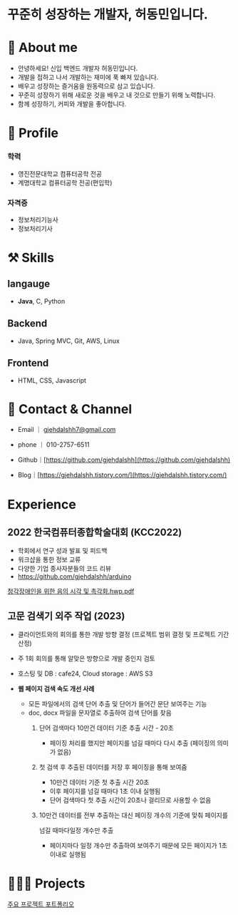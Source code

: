 # 꾸준히 성장하는 개발자, 허동민입니다.  
  
  
# 💫 About me

- 안녕하세요!  신입 백엔드 개발자 허동민입니다.
- 개발을 접하고 나서 개발하는 재미에 푹 빠져 있습니다.
- 배우고 성장하는 즐거움을 원동력으로 삼고 있습니다.
- 꾸준히 성장하기 위해 새로운 것을 배우고 내 것으로 만들기 위해 노력합니다.
- 함께 성장하기, 커피와 개발을 좋아합니다.  
  
    
    
# 🔎 Profile

### 학력

- 영진전문대학교 컴퓨터공학 전공
- 계명대학교 컴퓨터공학 전공(편입학)

### 자격증

- 정보처리기능사
- 정보처리기사  
  
    
    
# ⚒️ Skills

## langauge
- **Java**,  C,  Python

## Backend
- Java,  Spring MVC,  Git,  AWS,  Linux

## Frontend
- HTML,  CSS,  Javascript  
  
    
    
# 👋 Contact & Channel

- Email ｜ [g](mailto:marketing@wantedlab.com)jehdalshh7@gmail.com
- phone ｜ 010-2757-6511

- Github｜[https://github.com/gjehdalshh](https://github.com/gjehdalshh)
- Blog｜[https://gjehdalshh.tistory.com/](https://gjehdalshh.tistory.com/)  
  
    
    
# Experience

## 2022 한국컴퓨터종합학술대회 (KCC2022)

- 학회에서 연구 성과 발표 및 피드백
- 워크샵을 통한 정보 교류
- 다양한 기업 종사자분들의 코드 리뷰
- https://github.com/gjehdalshh/arduino

[청각장애인을 위한 음의 시각 및 촉각화.hwp.pdf](https://s3-us-west-2.amazonaws.com/secure.notion-static.com/28332881-8d9a-49ad-badd-acd8cd17bfa0/%EC%B2%AD%EA%B0%81%EC%9E%A5%EC%95%A0%EC%9D%B8%EC%9D%84_%EC%9C%84%ED%95%9C_%EC%9D%8C%EC%9D%98_%EC%8B%9C%EA%B0%81_%EB%B0%8F_%EC%B4%89%EA%B0%81%ED%99%94.hwp.pdf)

## **고문 검색기 외주 작업 (2023)**

- 클라이언트와의 회의를 통한 개발 방향 결정 (프로젝트 범위 결정 및 프로젝트 기간 산정)
- 주 1회 회의를 통해 알맞은 방향으로 개발 중인지 검토
- 호스팅 및 DB  : cafe24, Cloud  storage : AWS S3

- **웹 페이지 검색 속도 개선 사례**
    - 모든 파일에서의 검색 단어 추출 및 단어가 들어간 문단 보여주는 기능
    - doc, docx 파일을 문자열로 추출하여 검색 단어를 찾음
        1. 단어 검색마다 10만건 데이터 기준 추출 시간 - 20초
            - 페이징 처리를 했지만 페이지를 넘길 때마다 다시 추출 (페이징의 의미가 없음)
            
        2. 첫 검색 후 추출된 데이터를 저장 후 페이징을 통해 보여줌
            - 10만건 데이터 기준 첫 추출 시간 20초
            - 이후 페이지를 넘길 때마다 1초 이내 실행됨
            - 단어 검색마다 첫 추출 시간이 20초나 걸리므로 사용할 수 없음
            
        3. 10만건 데이터를 전부 추출하는 대신 페이징 개수의 기준에 맞춰 페이지를
            
            넘길 때마다일정 개수만 추출
            
            - 페이지마다 일정 개수만 추출하여 보여주기 때문에 모든 페이지가 1초 이내로 실행됨  
              
                
                
# 👩🏻‍💻 Projects

[주요 프로젝트 포트폴리오](https://www.notion.so/65f3c961a25148b69bcaa6750cd7e6e7)
